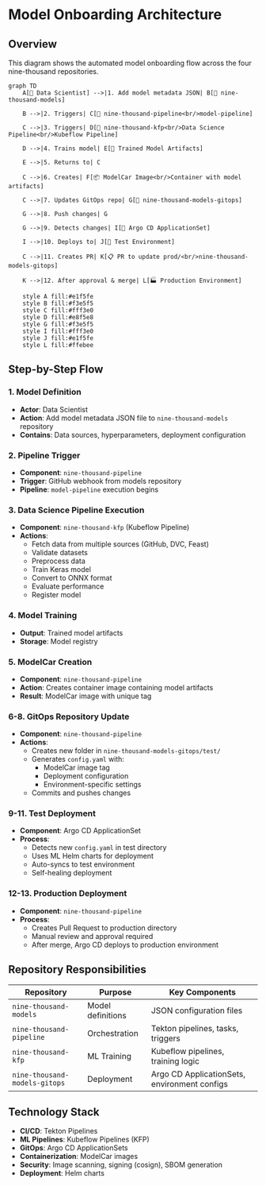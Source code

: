 # Model Onboarding Architecture

## Overview
This diagram shows the automated model onboarding flow across the four nine-thousand repositories.

```mermaid
graph TD
    A[👤 Data Scientist] -->|1. Add model metadata JSON| B[📁 nine-thousand-models]
    
    B -->|2. Triggers| C[🔄 nine-thousand-pipeline<br/>model-pipeline]
    
    C -->|3. Triggers| D[🧠 nine-thousand-kfp<br/>Data Science Pipeline<br/>Kubeflow Pipeline]
    
    D -->|4. Trains model| E[🎯 Trained Model Artifacts]
    
    E -->|5. Returns to| C
    
    C -->|6. Creates| F[📦 ModelCar Image<br/>Container with model artifacts]
    
    C -->|7. Updates GitOps repo| G[📁 nine-thousand-models-gitops]
        
    G -->|8. Push changes| G
    
    G -->|9. Detects changes| I[🔄 Argo CD ApplicationSet]
    
    I -->|10. Deploys to| J[🧪 Test Environment]
    
    C -->|11. Creates PR| K[📋 PR to update prod/<br/>nine-thousand-models-gitops]
    
    K -->|12. After approval & merge| L[🏭 Production Environment]

    style A fill:#e1f5fe
    style B fill:#f3e5f5
    style C fill:#fff3e0
    style D fill:#e8f5e8
    style G fill:#f3e5f5
    style I fill:#fff3e0
    style J fill:#e1f5fe
    style L fill:#ffebee
```

## Step-by-Step Flow

### 1. Model Definition
- **Actor**: Data Scientist
- **Action**: Add model metadata JSON file to `nine-thousand-models` repository
- **Contains**: Data sources, hyperparameters, deployment configuration

### 2. Pipeline Trigger
- **Component**: `nine-thousand-pipeline`
- **Trigger**: GitHub webhook from models repository
- **Pipeline**: `model-pipeline` execution begins

### 3. Data Science Pipeline Execution
- **Component**: `nine-thousand-kfp` (Kubeflow Pipeline)
- **Actions**:
  - Fetch data from multiple sources (GitHub, DVC, Feast)
  - Validate datasets
  - Preprocess data
  - Train Keras model
  - Convert to ONNX format
  - Evaluate performance
  - Register model

### 4. Model Training
- **Output**: Trained model artifacts
- **Storage**: Model registry

### 5. ModelCar Creation
- **Component**: `nine-thousand-pipeline`
- **Action**: Creates container image containing model artifacts
- **Result**: ModelCar image with unique tag

### 6-8. GitOps Repository Update
- **Component**: `nine-thousand-pipeline`
- **Actions**:
  - Creates new folder in `nine-thousand-models-gitops/test/`
  - Generates `config.yaml` with:
    - ModelCar image tag
    - Deployment configuration
    - Environment-specific settings
  - Commits and pushes changes

### 9-11. Test Deployment
- **Component**: Argo CD ApplicationSet
- **Process**:
  - Detects new `config.yaml` in test directory
  - Uses ML Helm charts for deployment
  - Auto-syncs to test environment
  - Self-healing deployment

### 12-13. Production Deployment
- **Component**: `nine-thousand-pipeline`
- **Process**:
  - Creates Pull Request to production directory
  - Manual review and approval required
  - After merge, Argo CD deploys to production environment

## Repository Responsibilities

| Repository | Purpose | Key Components |
|------------|---------|----------------|
| `nine-thousand-models` | Model definitions | JSON configuration files |
| `nine-thousand-pipeline` | Orchestration | Tekton pipelines, tasks, triggers |
| `nine-thousand-kfp` | ML Training | Kubeflow pipelines, training logic |
| `nine-thousand-models-gitops` | Deployment | Argo CD ApplicationSets, environment configs |

## Technology Stack

- **CI/CD**: Tekton Pipelines
- **ML Pipelines**: Kubeflow Pipelines (KFP)
- **GitOps**: Argo CD ApplicationSets
- **Containerization**: ModelCar images
- **Security**: Image scanning, signing (cosign), SBOM generation
- **Deployment**: Helm charts